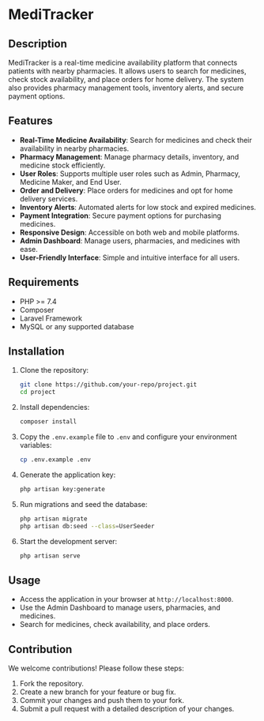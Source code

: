 # MediTracker

## Description
MediTracker is a real-time medicine availability platform that connects patients with nearby pharmacies. It allows users to search for medicines, check stock availability, and place orders for home delivery. The system also provides pharmacy management tools, inventory alerts, and secure payment options.

## Features
- **Real-Time Medicine Availability**: Search for medicines and check their availability in nearby pharmacies.
- **Pharmacy Management**: Manage pharmacy details, inventory, and medicine stock efficiently.
- **User Roles**: Supports multiple user roles such as Admin, Pharmacy, Medicine Maker, and End User.
- **Order and Delivery**: Place orders for medicines and opt for home delivery services.
- **Inventory Alerts**: Automated alerts for low stock and expired medicines.
- **Payment Integration**: Secure payment options for purchasing medicines.
- **Responsive Design**: Accessible on both web and mobile platforms.
- **Admin Dashboard**: Manage users, pharmacies, and medicines with ease.
- **User-Friendly Interface**: Simple and intuitive interface for all users.

## Requirements
- PHP >= 7.4
- Composer
- Laravel Framework
- MySQL or any supported database

## Installation

1. Clone the repository:
   ```bash
   git clone https://github.com/your-repo/project.git
   cd project
   ```

2. Install dependencies:
   ```bash
   composer install
   ```

3. Copy the `.env.example` file to `.env` and configure your environment variables:
   ```bash
   cp .env.example .env
   ```

4. Generate the application key:
   ```bash
   php artisan key:generate
   ```

5. Run migrations and seed the database:
   ```bash
   php artisan migrate
   php artisan db:seed --class=UserSeeder
   ```

6. Start the development server:
   ```bash
   php artisan serve
   ```

## Usage
- Access the application in your browser at `http://localhost:8000`.
- Use the Admin Dashboard to manage users, pharmacies, and medicines.
- Search for medicines, check availability, and place orders.

## Contribution
We welcome contributions! Please follow these steps:
1. Fork the repository.
2. Create a new branch for your feature or bug fix.
3. Commit your changes and push them to your fork.
4. Submit a pull request with a detailed description of your changes.
